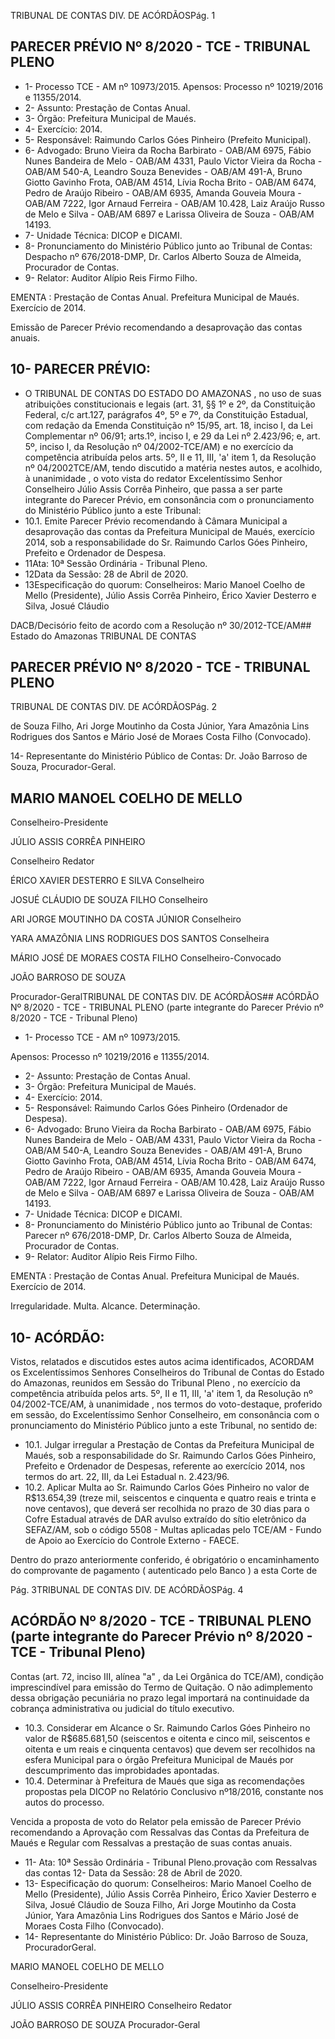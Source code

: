 TRIBUNAL DE CONTAS DIV. DE ACÓRDÃOSPág. 1

## PARECER PRÉVIO Nº 8/2020 - TCE - TRIBUNAL PLENO

- 1- Processo TCE - AM nº 10973/2015. Apensos: Processo nº  10219/2016 e 11355/2014.
- 2- Assunto: Prestação de Contas Anual.
- 3- Órgão: Prefeitura Municipal de Maués.
- 4- Exercício: 2014.
- 5- Responsável: Raimundo Carlos Góes Pinheiro (Prefeito Municipal).
- 6- Advogado: Bruno Vieira da Rocha Barbirato - OAB/AM 6975, Fábio Nunes Bandeira de Melo - OAB/AM 4331, Paulo Victor Vieira da Rocha - OAB/AM 540-A, Leandro Souza Benevides - OAB/AM 491-A, Bruno Giotto Gavinho Frota, OAB/AM 4514, Lívia Rocha Brito - OAB/AM 6474, Pedro de Araújo Ribeiro - OAB/AM 6935, Amanda Gouveia Moura - OAB/AM 7222, Igor Arnaud Ferreira - OAB/AM 10.428, Laiz Araújo Russo de Melo e Silva - OAB/AM 6897 e Larissa Oliveira de Souza - OAB/AM 14193.
- 7- Unidade Técnica: DICOP e DICAMI.
- 8- Pronunciamento do Ministério Público junto ao Tribunal de Contas: Despacho nº 676/2018-DMP, Dr. Carlos Alberto Souza de Almeida, Procurador de Contas.
- 9- Relator: Auditor Alípio Reis Firmo Filho.

EMENTA : Prestação  de  Contas  Anual.  Prefeitura Municipal de Maués.  Exercício de 2014.

Emissão de Parecer Prévio recomendando a desaprovação das contas anuais.

## 10-  PARECER PRÉVIO:

- O  TRIBUNAL  DE  CONTAS  DO  ESTADO  DO  AMAZONAS ,  no  uso  de  suas atribuições constitucionais e legais (art. 31, §§ 1º e 2º, da Constituição Federal, c/c art.127, parágrafos 4º, 5º e 7º, da Constituição Estadual, com redação da Emenda Constituição nº 15/95,  art.  18,  inciso  I,  da  Lei  Complementar  nº  06/91;  arts.1º,  inciso  I,  e  29  da  Lei  nº 2.423/96;  e,  art.  5º,  inciso  I,  da  Resolução  nº  04/2002-TCE/AM)  e  no  exercício  da competência  atribuída  pelos  arts.  5º,  II  e  11,  III,  'a'  item  1,  da  Resolução  nº  04/2002TCE/AM, tendo discutido a matéria nestes autos, e acolhido, à unanimidade , o voto vista do redator Excelentíssimo Senhor Conselheiro Júlio Assis Corrêa Pinheiro, que passa a ser parte integrante do Parecer Prévio, em consonância com o pronunciamento do Ministério Público junto a este Tribunal:
- 10.1. Emite Parecer Prévio recomendando  à  Câmara  Municipal a desaprovação das contas da Prefeitura Municipal de Maués, exercício 2014, sob a responsabilidade do Sr. Raimundo Carlos Góes Pinheiro, Prefeito e Ordenador de Despesa.
- 11Ata: 10ª Sessão Ordinária - Tribunal Pleno.
- 12Data da Sessão: 28 de Abril de 2020.
- 13Especificação do quorum: Conselheiros: Mario Manoel Coelho de Mello (Presidente), Júlio Assis Corrêa Pinheiro, Érico Xavier Desterro e Silva, Josué Cláudio

DACB/Decisório feito de acordo com a Resolução nº 30/2012-TCE/AM## Estado do Amazonas TRIBUNAL DE CONTAS

## PARECER PRÉVIO Nº 8/2020 - TCE - TRIBUNAL PLENO

TRIBUNAL DE CONTAS DIV. DE ACÓRDÃOSPág. 2

de Souza Filho, Ari Jorge Moutinho da Costa Júnior, Yara Amazônia Lins Rodrigues dos Santos e Mário José de Moraes Costa Filho (Convocado).

14-  Representante  do  Ministério  Público  de  Contas: Dr. João  Barroso  de  Souza, Procurador-Geral.

## MARIO MANOEL COELHO DE MELLO

Conselheiro-Presidente

JÚLIO ASSIS CORRÊA PINHEIRO

Conselheiro Redator

ÉRICO XAVIER DESTERRO E SILVA Conselheiro

JOSUÉ CLÁUDIO DE SOUZA FILHO Conselheiro

ARI JORGE MOUTINHO DA COSTA JÚNIOR Conselheiro

YARA AMAZÔNIA LINS RODRIGUES DOS SANTOS Conselheira

MÁRIO JOSÉ DE MORAES COSTA FILHO Conselheiro-Convocado

JOÃO BARROSO DE SOUZA

Procurador-GeralTRIBUNAL DE CONTAS DIV. DE ACÓRDÃOS## ACÓRDÃO Nº 8/2020 - TCE - TRIBUNAL PLENO (parte integrante do Parecer Prévio nº 8/2020 - TCE - Tribunal Pleno)

- 1- Processo TCE - AM nº 10973/2015.

Apensos: Processo nº  10219/2016 e 11355/2014.

- 2- Assunto: Prestação de Contas Anual.
- 3- Órgão: Prefeitura Municipal de Maués.
- 4- Exercício: 2014.
- 5- Responsável: Raimundo Carlos Góes Pinheiro (Ordenador de Despesa).
- 6- Advogado: Bruno Vieira da Rocha Barbirato - OAB/AM 6975, Fábio Nunes Bandeira de Melo - OAB/AM 4331, Paulo Victor Vieira da Rocha - OAB/AM 540-A, Leandro Souza Benevides - OAB/AM 491-A, Bruno Giotto Gavinho Frota, OAB/AM 4514, Lívia Rocha Brito - OAB/AM 6474, Pedro de Araújo Ribeiro - OAB/AM 6935, Amanda Gouveia Moura - OAB/AM 7222, Igor Arnaud Ferreira - OAB/AM 10.428, Laiz Araújo Russo de Melo e Silva - OAB/AM 6897 e Larissa Oliveira de Souza - OAB/AM 14193.
- 7- Unidade Técnica: DICOP e DICAMI.
- 8- Pronunciamento  do  Ministério  Público  junto  ao  Tribunal  de  Contas: Parecer  nº 676/2018-DMP, Dr. Carlos Alberto Souza de Almeida, Procurador de Contas.
- 9- Relator: Auditor Alípio Reis Firmo Filho.

EMENTA : Prestação  de  Contas  Anual.  Prefeitura Municipal de Maués. Exercício de 2014.

Irregularidade. Multa. Alcance. Determinação.

## 10-  ACÓRDÃO:

Vistos, relatados e discutidos estes autos acima identificados, ACORDAM os Excelentíssimos Senhores Conselheiros do Tribunal de Contas do Estado do Amazonas, reunidos em Sessão do Tribunal Pleno , no exercício da competência atribuída pelos arts. 5º, II e 11, III, 'a' item 1, da Resolução nº 04/2002-TCE/AM, à unanimidade , nos termos do  voto-destaque,  proferido  em  sessão,  do  Excelentíssimo  Senhor  Conselheiro, em consonância com o pronunciamento do Ministério Público junto a este Tribunal, no sentido de:

- 10.1.  Julgar irregular a Prestação de Contas da Prefeitura Municipal de Maués, sob a responsabilidade do Sr. Raimundo Carlos Góes Pinheiro, Prefeito e Ordenador de Despesas, referente ao exercício 2014, nos termos do art. 22, III, da Lei Estadual n. 2.423/96.
- 10.2.  Aplicar  Multa ao Sr.  Raimundo  Carlos  Góes  Pinheiro no  valor  de R$13.654,39 (treze mil, seiscentos e cinquenta e quatro reais e trinta e nove centavos), que  deverá  ser  recolhida no prazo de 30 dias para  o  Cofre Estadual através de DAR avulso extraído do sítio eletrônico da SEFAZ/AM, sob o código 5508 - Multas aplicadas pelo TCE/AM - Fundo de Apoio ao Exercício do Controle Externo - FAECE.

Dentro do prazo anteriormente conferido, é obrigatório o encaminhamento do comprovante de pagamento ( autenticado pelo Banco ) a esta Corte de

Pág. 3TRIBUNAL DE CONTAS DIV. DE ACÓRDÃOSPág. 4

## ACÓRDÃO Nº 8/2020 - TCE - TRIBUNAL PLENO (parte integrante do Parecer Prévio nº 8/2020 - TCE - Tribunal Pleno)

Contas (art. 72, inciso III, alínea "a" , da Lei Orgânica do TCE/AM), condição imprescindível para emissão do Termo de Quitação. O não adimplemento dessa obrigação pecuniária no prazo legal importará na continuidade da cobrança administrativa ou judicial do título executivo.

- 10.3.  Considerar em Alcance o Sr. Raimundo Carlos Góes Pinheiro no valor de R$685.681,50 (seiscentos e oitenta e cinco mil, seiscentos e oitenta e um  reais  e  cinquenta  centavos)  que  devem  ser  recolhidos  na  esfera Municipal para o órgão Prefeitura Municipal de Maués por descumprimento das improbidades apontadas.
- 10.4.  Determinar à Prefeitura de Maués que siga as recomendações propostas pela DICOP no Relatório Conclusivo nº18/2016, constante nos autos do processo.

Vencida a proposta de voto do Relator pela emissão de Parecer Prévio recomendando a  Aprovação  com  Ressalvas  das  Contas  da  Prefeitura  de  Maués  e  Regular  com Ressalvas a prestação de suas contas anuais.

- 11-  Ata: 10ª Sessão Ordinária - Tribunal Pleno.provação com Ressalvas das contas 12-  Data da Sessão: 28 de Abril de 2020.
- 13-  Especificação do quorum: Conselheiros: Mario Manoel Coelho de Mello (Presidente), Júlio Assis Corrêa Pinheiro, Érico Xavier Desterro e Silva, Josué Cláudio de Souza Filho, Ari Jorge Moutinho da Costa Júnior, Yara Amazônia Lins Rodrigues dos Santos e Mário José de Moraes Costa Filho (Convocado).
- 14-  Representante do Ministério Público: Dr. João Barroso de Souza, ProcuradorGeral.

MARIO MANOEL COELHO DE MELLO

Conselheiro-Presidente

JÚLIO ASSIS CORRÊA PINHEIRO Conselheiro Redator

JOÃO BARROSO DE SOUZA Procurador-Geral